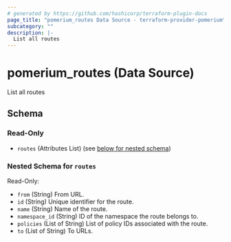 ```yaml
---
# generated by https://github.com/hashicorp/terraform-plugin-docs
page_title: "pomerium_routes Data Source - terraform-provider-pomerium"
subcategory: ""
description: |-
  List all routes
---
```


# pomerium_routes (Data Source)

List all routes



<!-- schema generated by tfplugindocs -->
## Schema

### Read-Only

- `routes` (Attributes List) (see [below for nested schema](#nestedatt--routes))

<a id="nestedatt--routes"></a>
### Nested Schema for `routes`

Read-Only:

- `from` (String) From URL.
- `id` (String) Unique identifier for the route.
- `name` (String) Name of the route.
- `namespace_id` (String) ID of the namespace the route belongs to.
- `policies` (List of String) List of policy IDs associated with the route.
- `to` (List of String) To URLs.

